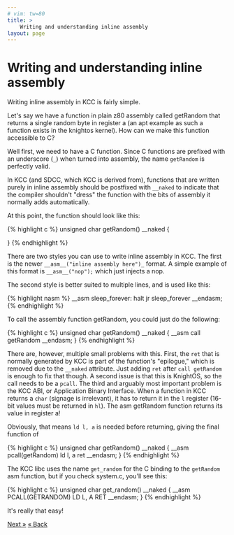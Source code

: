 ```yaml
---
# vim: tw=80
title: >
    Writing and understanding inline assembly
layout: page
---
```


# Writing and understanding inline assembly

Writing inline assembly in KCC is fairly simple.

Let's say we have a function in plain z80 assembly called getRandom that returns
a single random byte in register a (an apt example as such a function exists in
the knightos kernel). How can we make this function accessible to C?

Well first, we need to have a C function. Since C functions are prefixed with an
underscore (`_`) when turned into assembly, the name `getRandom` is perfectly
valid.

In KCC (and SDCC, which KCC is derived from), functions that are written purely
in inline assembly should be postfixed with `__naked` to indicate that the
compiler shouldn't "dress" the function with the bits of assembly it normally
adds automatically.

At this point, the function should look like this:

{% highlight c %}
unsigned char getRandom() __naked {
	
}
{% endhighlight %}

There are two styles you can use to write inline assembly in KCC. The first is
the newer `__asm__("inline assembly here")_` format. A simple example of this
format is `__asm__("nop");` which just injects a nop.

The second style is better suited to multiple lines, and is used like this:

{% highlight nasm %}
__asm
sleep_forever:
	halt
	jr sleep_forever
__endasm;
{% endhighlight %}

To call the assembly function getRandom, you could just do the following:

{% highlight c %}
unsigned char getRandom() __naked {
	__asm
	call getRandom
	__endasm;
}
{% endhighlight %}

There are, however, multiple small problems with this. First, the `ret` that is
normally generated by KCC is part of the function's "epilogue," which is removed
due to the `__naked` attribute. Just adding `ret` after `call getRandom` is
enough to fix that though. A second issue is that this is KnightOS, so the call
needs to be a `pcall`. The third and arguably most important problem is the KCC
ABI, or Application Binary Interface. When a function in KCC returns a `char`
(signage is irrelevant), it has to return it in the `l` register (16-bit values
must be returned in `hl`). The asm getRandom function returns its value in
register a!

Obviously, that means `ld l, a` is needed before returning, giving the final
function of 

{% highlight c %}
unsigned char getRandom() __naked {
	__asm
	pcall(getRandom)
	ld l, a
	ret
	__endasm;
}
{% endhighlight %}

The KCC libc uses the name `get_random` for the C binding to the `getRandom` asm
function, but if you check system.c, you'll see this: 

{% highlight c %}
unsigned char get_random() __naked {
	__asm
	PCALL(GETRANDOM)
	LD L, A
	RET
	__endasm;
}
{% endhighlight %}

It's really that easy!


<a href="packaging.html" class="pull-right btn btn-primary">Next »</a>
<a href="corelib.html" class="btn btn-primary">« Back</a>
